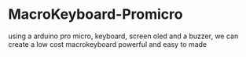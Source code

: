 # MacroKeyboard-Promicro
using a arduino pro micro, keyboard, screen oled and a buzzer, we can create a low cost macrokeyboard powerful and easy to made
